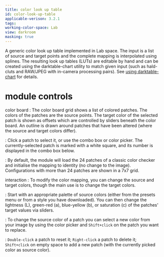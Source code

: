 ```yaml
---
title: color look up table
id: color-look-up-table
applicable-verison: 3.2.1
tags: 
working-color-space: Lab 
view: darkroom
masking: true
---
```


A generic color look up table implemented in Lab space. The input is a list of source and target points and the complete mapping is interpolated using splines. The resulting look up tables (LUTs) are editable by hand and can be created using the darktable-chart utility to match given input (such as hald-cluts and RAW/JPEG with in-camera processing pairs). See [using darktable-chart](../../special-topics/darktable-chart.md) for details.

# module controls

color board
: The color board grid shows a list of colored patches. The colors of the patches are the source points. The target color of the selected patch is shown as offsets which are controlled by sliders beneath the color board. An outline is drawn around patches that have been altered (where the source and target colors differ). 

: Click a patch to select it, or use the combo box or color picker. The currently-selected patch is marked with a white square, and its number is displayed in the combo box below.

: By default, the module will load the 24 patches of a classic color checker and initialise the mapping to identity (no change to the image). Configurations with more than 24 patches are shown in a 7x7 grid.

interaction
: To modify the color mapping, you can change the source and target colors, though the main use is to change the target colors.

: Start with an appropriate palette of source colors (either from the presets menu or from a style you have downloaded). You can then change the lightness (L), green-red (a), blue-yellow (b), or saturation \(c\) of the patches' target values via sliders.

: To change the source color of a patch you can select a new color from your image by using the color picker and `Shift+click` on the patch you want to replace.

: `Double-click` a patch to reset it; `Right-click` a patch to delete it; `Shift+click` on empty space to add a new patch (with the currently picked color as source color).
